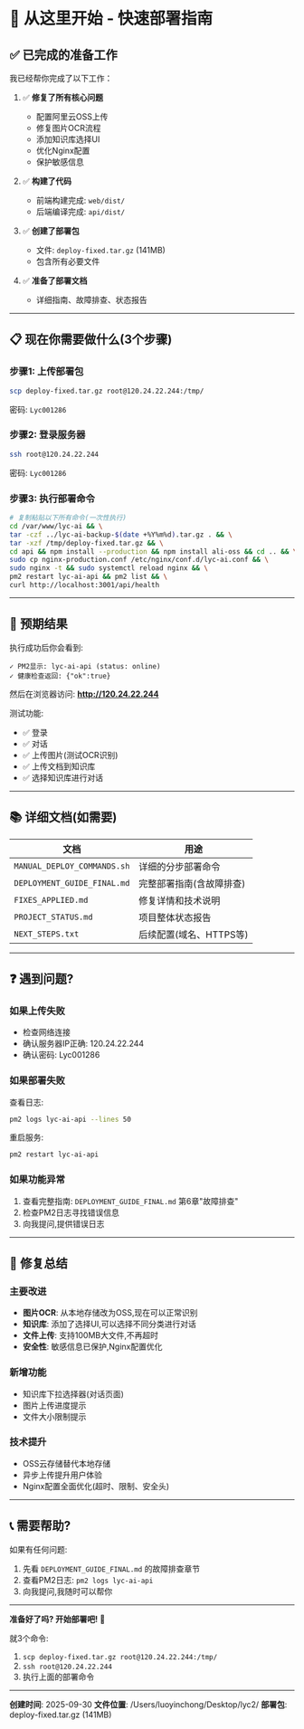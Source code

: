 # 🚀 从这里开始 - 快速部署指南

## ✅ 已完成的准备工作

我已经帮你完成了以下工作：

1. ✅ **修复了所有核心问题**
   - 配置阿里云OSS上传
   - 修复图片OCR流程
   - 添加知识库选择UI
   - 优化Nginx配置
   - 保护敏感信息

2. ✅ **构建了代码**
   - 前端构建完成: `web/dist/`
   - 后端编译完成: `api/dist/`

3. ✅ **创建了部署包**
   - 文件: `deploy-fixed.tar.gz` (141MB)
   - 包含所有必要文件

4. ✅ **准备了部署文档**
   - 详细指南、故障排查、状态报告

---

## 📋 现在你需要做什么(3个步骤)

### 步骤1: 上传部署包
```bash
scp deploy-fixed.tar.gz root@120.24.22.244:/tmp/
```
密码: `Lyc001286`

### 步骤2: 登录服务器
```bash
ssh root@120.24.22.244
```
密码: `Lyc001286`

### 步骤3: 执行部署命令
```bash
# 复制粘贴以下所有命令(一次性执行)
cd /var/www/lyc-ai && \
tar -czf ../lyc-ai-backup-$(date +%Y%m%d).tar.gz . && \
tar -xzf /tmp/deploy-fixed.tar.gz && \
cd api && npm install --production && npm install ali-oss && cd .. && \
sudo cp nginx-production.conf /etc/nginx/conf.d/lyc-ai.conf && \
sudo nginx -t && sudo systemctl reload nginx && \
pm2 restart lyc-ai-api && pm2 list && \
curl http://localhost:3001/api/health
```

---

## 🎯 预期结果

执行成功后你会看到:
```
✓ PM2显示: lyc-ai-api (status: online)
✓ 健康检查返回: {"ok":true}
```

然后在浏览器访问: **http://120.24.22.244**

测试功能:
- ✅ 登录
- ✅ 对话
- ✅ 上传图片(测试OCR识别)
- ✅ 上传文档到知识库
- ✅ 选择知识库进行对话

---

## 📚 详细文档(如需要)

| 文档 | 用途 |
|------|------|
| `MANUAL_DEPLOY_COMMANDS.sh` | 详细的分步部署命令 |
| `DEPLOYMENT_GUIDE_FINAL.md` | 完整部署指南(含故障排查) |
| `FIXES_APPLIED.md` | 修复详情和技术说明 |
| `PROJECT_STATUS.md` | 项目整体状态报告 |
| `NEXT_STEPS.txt` | 后续配置(域名、HTTPS等) |

---

## ❓ 遇到问题?

### 如果上传失败
- 检查网络连接
- 确认服务器IP正确: 120.24.22.244
- 确认密码: Lyc001286

### 如果部署失败
查看日志:
```bash
pm2 logs lyc-ai-api --lines 50
```

重启服务:
```bash
pm2 restart lyc-ai-api
```

### 如果功能异常
1. 查看完整指南: `DEPLOYMENT_GUIDE_FINAL.md` 第6章"故障排查"
2. 检查PM2日志寻找错误信息
3. 向我提问,提供错误日志

---

## 🎉 修复总结

### 主要改进
- **图片OCR**: 从本地存储改为OSS,现在可以正常识别
- **知识库**: 添加了选择UI,可以选择不同分类进行对话
- **文件上传**: 支持100MB大文件,不再超时
- **安全性**: 敏感信息已保护,Nginx配置优化

### 新增功能
- 知识库下拉选择器(对话页面)
- 图片上传进度提示
- 文件大小限制提示

### 技术提升
- OSS云存储替代本地存储
- 异步上传提升用户体验
- Nginx配置全面优化(超时、限制、安全头)

---

## 📞 需要帮助?

如果有任何问题:
1. 先看 `DEPLOYMENT_GUIDE_FINAL.md` 的故障排查章节
2. 查看PM2日志: `pm2 logs lyc-ai-api`
3. 向我提问,我随时可以帮你

---

**准备好了吗? 开始部署吧!** 🚀

就3个命令:
1. `scp deploy-fixed.tar.gz root@120.24.22.244:/tmp/`
2. `ssh root@120.24.22.244`
3. 执行上面的部署命令

---

**创建时间**: 2025-09-30
**文件位置**: /Users/luoyinchong/Desktop/lyc2/
**部署包**: deploy-fixed.tar.gz (141MB)